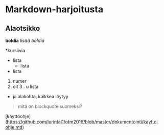 # Markdown-harjoitusta

## Alaotsikko

**boldia**
_lisää boldia_

*kursiivia

* lista
  * lista
* lista

1. numer
2. oit
3 . u  lista
  * ja alakohta, kaikkea löytyy
  
> mitä on 
> blockquote suomeksi?
	

[käyttöohje] (https://github.com/jurintal1/otm2016/blob/master/dokumentointi/kaytto-ohje.md)
